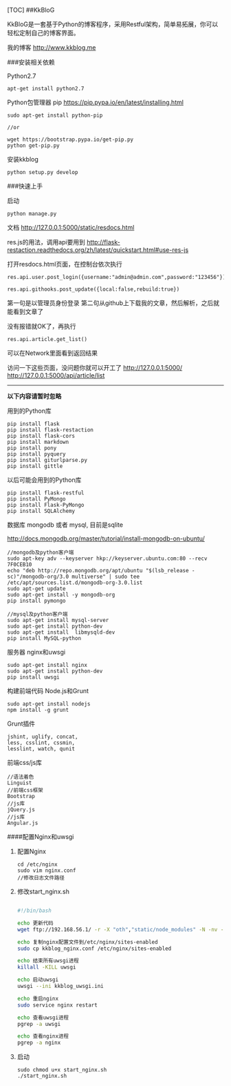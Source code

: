 [TOC]
##KkBloG

KkBloG是一套基于Python的博客程序，采用Restful架构，简单易拓展，你可以轻松定制自己的博客界面。

我的博客 <http://www.kkblog.me>

###安装相关依赖

Python2.7
	
	apt-get install python2.7

Python包管理器 pip <https://pip.pypa.io/en/latest/installing.html>

	sudo apt-get install python-pip

	//or

	wget https://bootstrap.pypa.io/get-pip.py
	python get-pip.py

安装kkblog

	python setup.py develop

###快速上手

启动

	python manage.py


文档
http://127.0.0.1:5000/static/resdocs.html

res.js的用法，调用api要用到
http://flask-restaction.readthedocs.org/zh/latest/quickstart.html#use-res-js

打开resdocs.html页面，在控制台依次执行

	res.api.user.post_login({username:"admin@admin.com",password:"123456"})

	res.api.githooks.post_update({local:false,rebuild:true})

第一句是以管理员身份登录
第二句从github上下载我的文章，然后解析，之后就能看到文章了

没有报错就OK了，再执行

	res.api.article.get_list()

可以在Network里面看到返回结果

访问一下这些页面，没问题你就可以开工了
http://127.0.0.1:5000/
http://127.0.0.1:5000/api/article/list



----------------
**以下内容请暂时忽略**

用到的Python库

	pip install flask
	pip install flask-restaction
	pip install flask-cors
	pip install markdown
	pip install pony
	pip install pyquery
	pip install giturlparse.py
	pip install gittle

以后可能会用到的Python库

	pip install flask-restful
	pip install PyMongo
	pip install Flask-PyMongo
	pip install SQLAlchemy


数据库 mongodb 或者 mysql, 目前是sqlite
	
http://docs.mongodb.org/master/tutorial/install-mongodb-on-ubuntu/

	//mongodb及python客户端
	sudo apt-key adv --keyserver hkp://keyserver.ubuntu.com:80 --recv 7F0CEB10
	echo "deb http://repo.mongodb.org/apt/ubuntu "$(lsb_release -sc)"/mongodb-org/3.0 multiverse" | sudo tee /etc/apt/sources.list.d/mongodb-org-3.0.list
	sudo apt-get update
	sudo apt-get install -y mongodb-org
	pip install pymongo
	
	//mysql及python客户端
	sudo apt-get install mysql-server 
	sudo apt-get install python-dev
	sudo apt-get install  libmysqld-dev
	pip install MySQL-python
	

服务器 nginx和uwsgi

	sudo apt-get install nginx
	sudo apt-get install python-dev
	pip install uwsgi


构建前端代码 Node.js和Grunt
	
	sudo apt-get install nodejs
	npm install -g grunt

Grunt插件

	jshint, uglify, concat,
	less, csslint, cssmin,
	lesslint, watch, qunit

前端css/js库
	
	//语法着色
	Linguist
	//前端css框架
	Bootstrap
	//js库
	jQuery.js
	//js库
	Angular.js

####配置Nginx和uwsgi

1. 配置Nginx

	```	
	cd /etc/nginx
	sudo vim nginx.conf
	//修改日志文件路径
	```

2. 修改start_nginx.sh

	```bash

	#!/bin/bash

	echo 更新代码
	wget ftp://192.168.56.1/ -r -X "oth","static/node_modules" -N -nv -P ..

	echo 复制nginx配置文件到/etc/nginx/sites-enabled
	sudo cp kkblog_nginx.conf /etc/nginx/sites-enabled

	echo 结束所有uwsgi进程
	killall -KILL uwsgi

	echo 启动uwsgi
	uwsgi --ini kkblog_uwsgi.ini

	echo 重启nginx
	sudo service nginx restart

	echo 查看uwsgi进程
	pgrep -a uwsgi

	echo 查看nginx进程
	pgrep -a nginx

	```

3. 启动

	```
	sudo chmod u+x start_nginx.sh
	./start_nginx.sh
	```

